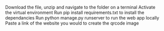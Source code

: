 Download the file, unzip and navigate to the folder on a terminal
Activate the virtual environment 
Run pip install requirements.txt to install the dependancies 
Run python manage.py runserver to run the web app locally 
Paste a link of the website you would to create the qrcode image
